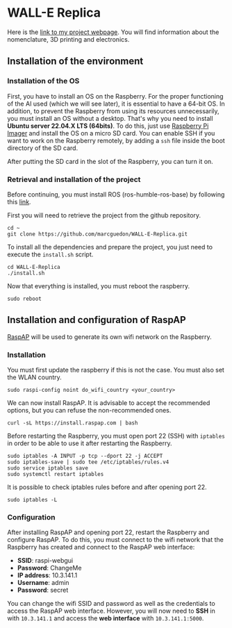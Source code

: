 # WALL-E Replica

Here is the [link to my project webpage](http://thedraill.e-monsite.com/pages/projects/wall-e-replica.html). You will find information about the nomenclature, 3D printing and electronics.

## Installation of the environment

### Installation of the OS

First, you have to install an OS on the Raspberry. For the proper functioning of the AI ​​used (which we will see later), it is essential to have a 64-bit OS. In addition, to prevent the Raspberry from using its resources unnecessarily, you must install an OS without a desktop. That's why you need to install **Ubuntu server 22.04.X LTS (64bits)**. To do this, just use [Raspberry Pi Imager](https://www.raspberrypi.com/software/) and install the OS on a micro SD card. You can enable SSH if you want to work on the Raspberry remotely, by adding a `ssh` file inside the boot directory of the SD card.

After putting the SD card in the slot of the Raspberry, you can turn it on.

### Retrieval and installation of the project

Before continuing, you must install ROS (ros-humble-ros-base) by following this [link](https://docs.ros.org/en/humble/Installation/Ubuntu-Install-Debs.html).

First you will need to retrieve the project from the github repository.
```console
cd ~
git clone https://github.com/marcguedon/WALL-E-Replica.git
```

To install all the dependencies and prepare the project, you just need to execute the `install.sh` script.
```console
cd WALL-E-Replica
./install.sh
```

Now that everything is installed, you must reboot the raspberry.
```console
sudo reboot
```

## Installation and configuration of RaspAP

[RaspAP](https://raspap.com/) will be used to generate its own wifi network on the Raspberry.

### Installation

You must first update the raspberry if this is not the case. You must also set the WLAN country.
```console
sudo raspi-config noint do_wifi_country <your_country>
```

We can now install RaspAP. It is advisable to accept the recommended options, but you can refuse the non-recommended ones.
```console
curl -sL https://install.raspap.com | bash
```

Before restarting the Raspberry, you must open port 22 (SSH) with ```iptables``` in order to be able to use it after restarting the Raspberry.
```console
sudo iptables -A INPUT -p tcp --dport 22 -j ACCEPT
sudo iptables-save | sudo tee /etc/iptables/rules.v4
sudo service iptables save
sudo systemctl restart iptables
```

It is possible to check iptables rules before and after opening port 22.
```console
sudo iptables -L
```

### Configuration

After installing RaspAP and opening port 22, restart the Raspberry and configure RaspAP. To do this, you must connect to the wifi network that the Raspberry has created and connect to the RaspAP web interface:

- **SSID**: raspi-webgui
- **Password**: ChangeMe
- **IP address**: 10.3.141.1
- **Username**: admin
- **Password**: secret

You can change the wifi SSID and password as well as the credentials to access the RaspAP web interface. However, you will now need to **SSH** in with ```10.3.141.1``` and access the **web interface** with ```10.3.141.1:5000```.